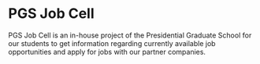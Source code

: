 # PGS Job Cell

PGS Job Cell is an in-house project of the Presidential Graduate School for our students to get information regarding currently available job opportunities and apply for jobs with our partner companies.
